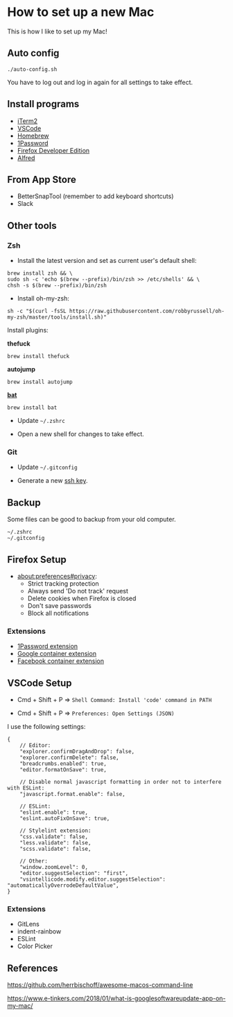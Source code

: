 # How to set up a new Mac

This is how I like to set up my Mac! 

## Auto config

    ./auto-config.sh

You have to log out and log in again for all settings to take effect.

## Install programs

* [iTerm2](https://iterm2.com)
* [VSCode](https://code.visualstudio.com/Download)
* [Homebrew](https://brew.sh)
* [1Password](https://1password.com/downloads/mac/)
* [Firefox Developer Edition](https://www.mozilla.org/sv-SE/firefox/developer/)
* [Alfred](https://www.alfredapp.com)

## From App Store
* BetterSnapTool (remember to add keyboard shortcuts)
* Slack

## Other tools

### Zsh
* Install the latest version and set as current user's default shell:

```    
brew install zsh && \
sudo sh -c 'echo $(brew --prefix)/bin/zsh >> /etc/shells' && \
chsh -s $(brew --prefix)/bin/zsh
```


* Install oh-my-zsh:

```
sh -c "$(curl -fsSL https://raw.githubusercontent.com/robbyrussell/oh-my-zsh/master/tools/install.sh)"
```

Install plugins:

**thefuck**

    brew install thefuck

**autojump**

    brew install autojump

**[bat](https://github.com/sharkdp/bat)**
    
    brew install bat

* Update `~/.zshrc`

* Open a new shell for changes to take effect.

### Git
* Update `~/.gitconfig`

* Generate a new [ssh key](https://help.github.com/en/articles/generating-a-new-ssh-key-and-adding-it-to-the-ssh-agent).

## Backup
Some files can be good to backup from your old computer.

    ~/.zshrc
    ~/.gitconfig

## Firefox Setup
* [about:preferences#privacy](about:preferences#privacy):
    * Strict tracking protection
    * Always send 'Do not track' request
    * Delete cookies when Firefox is closed
    * Don't save passwords
    * Block all notifications

### Extensions
* [1Password extension](https://addons.mozilla.org/sv-SE/firefox/addon/1password-x-password-manager/)
* [Google container extension](https://addons.mozilla.org/sv-SE/firefox/addon/google-container/?src=search)
* [Facebook container extension](https://addons.mozilla.org/sv-SE/firefox/addon/facebook-container/?src=search)

## VSCode Setup

* Cmd + Shift + P => `Shell Command: Install 'code' command in PATH`

* Cmd + Shift + P => `Preferences: Open Settings (JSON)`

I use the following settings:

```
{
    // Editor:
    "explorer.confirmDragAndDrop": false,
    "explorer.confirmDelete": false,
    "breadcrumbs.enabled": true,
    "editor.formatOnSave": true,

    // Disable normal javascript formatting in order not to interfere with ESLint:
    "javascript.format.enable": false,

    // ESLint:
    "eslint.enable": true,
    "eslint.autoFixOnSave": true,

    // Stylelint extension:
    "css.validate": false,
    "less.validate": false,
    "scss.validate": false,

    // Other:
    "window.zoomLevel": 0,
    "editor.suggestSelection": "first",
    "vsintellicode.modify.editor.suggestSelection": "automaticallyOverrodeDefaultValue",
}
```

### Extensions
* GitLens
* indent-rainbow
* ESLint
* Color Picker

## References

https://github.com/herrbischoff/awesome-macos-command-line

https://www.e-tinkers.com/2018/01/what-is-googlesoftwareupdate-app-on-my-mac/
